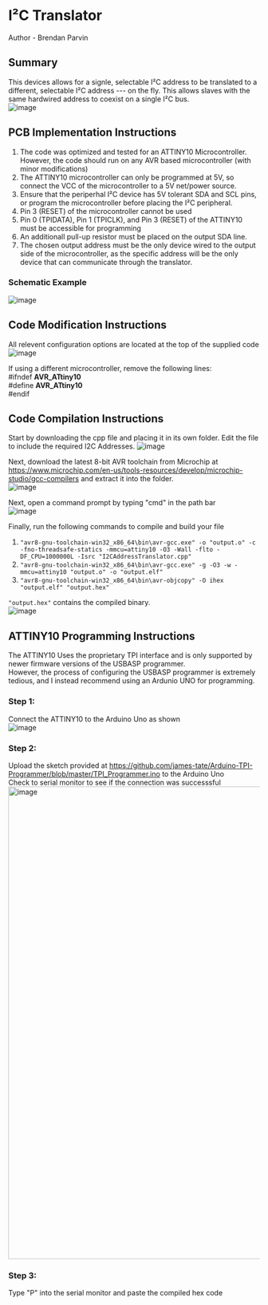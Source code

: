 # I²C Translator 
Author - Brendan Parvin  
## Summary  
This devices allows for a signle, selectable I²C address to be translated to a different, selectable I²C address --- on the fly. This allows slaves with the same hardwired address to coexist on a single I²C bus.  
![image](https://github.com/user-attachments/assets/3a0603a6-0fbe-471c-bf71-87b2919359b6)
## PCB Implementation Instructions   
1. The code was optimized and tested for an ATTINY10 Microcontroller. However, the code should run on any AVR based microcontroller (with minor modifications)   
2. The ATTINY10 microcontroller can only be programmed at 5V, so connect the VCC of the microcontroller to a 5V net/power source.   
3. Ensure that the periperhal I²C device has 5V tolerant SDA and SCL pins, or program the microcontroller before placing the I²C peripheral.   
4. Pin 3 (RESET) of the microcontroller cannot be used   
5. Pin 0 (TPIDATA), Pin 1 (TPICLK), and Pin 3 (RESET) of the ATTINY10 must be accessible for programming   
6. An additionall pull-up resistor must be placed on the output SDA line.   
7. The chosen output address must be the only device wired to the output side of the microcontroller, as the specific address will be the only device that can communicate through the translator.   
### Schematic Example   
![image](https://github.com/user-attachments/assets/d7cd1e41-f194-4fd0-b017-3fd010141ad3)  
## Code Modification Instructions  
All relevent configuration options are located at the top of the supplied code  
![image](https://github.com/user-attachments/assets/a1b8ac34-270f-44cf-ad0f-af9dc620b64b)

If using a different microcontroller, remove the following lines:  
#ifndef __AVR_ATtiny10__  
#define __AVR_ATtiny10__  
#endif  

## Code Compilation Instructions  
Start by downloading the cpp file and placing it in its own folder. Edit the file to include the required I2C Addresses. 
![image](https://github.com/user-attachments/assets/4be3bf14-690e-4bdd-8d27-389d9b306f65)  

Next, download the latest 8-bit AVR toolchain from Microchip at https://www.microchip.com/en-us/tools-resources/develop/microchip-studio/gcc-compilers and extract it into the folder.    
![image](https://github.com/user-attachments/assets/eeb273c5-1d05-4bd6-afeb-dfba89dc3cad)  

Next, open a command prompt by typing "cmd" in the path bar  
![image](https://github.com/user-attachments/assets/003a0d46-6c1c-4f8a-9e83-08c5e001050c)  

Finally, run the following commands to compile and build your file  
1. ```"avr8-gnu-toolchain-win32_x86_64\bin\avr-gcc.exe" -o "output.o" -c -fno-threadsafe-statics -mmcu=attiny10 -O3 -Wall -flto -DF_CPU=1000000L -Isrc "I2CAddressTranslator.cpp"```  
2. ```"avr8-gnu-toolchain-win32_x86_64\bin\avr-gcc.exe" -g -O3 -w -mmcu=attiny10 "output.o" -o "output.elf"```
3. ```"avr8-gnu-toolchain-win32_x86_64\bin\avr-objcopy" -O ihex "output.elf" "output.hex"```

```"output.hex"``` contains the compiled binary.  
![image](https://github.com/user-attachments/assets/2a624e45-f6b9-4c1c-a40e-fa8b69737c0d)

## ATTINY10 Programming Instructions  
The ATTINY10 Uses the proprietary TPI interface and is only supported by newer firmware versions of the USBASP programmer.   
However, the process of configuring the USBASP programmer is extremely tedious, and I instead recommend using an Ardunio UNO for programming.
### Step 1:
Connect the ATTINY10 to the Arduino Uno as shown  
![image](https://github.com/user-attachments/assets/fff65086-e519-4714-888d-d45532debae9)
### Step 2: 
Upload the sketch provided at https://github.com/james-tate/Arduino-TPI-Programmer/blob/master/TPI_Programmer.ino to the Arduino Uno  
Check to serial monitor to see if the connection was successsful  
<img width="947" alt="image" src="https://github.com/user-attachments/assets/a4474cb2-e34a-4ff7-8940-08206eefeca0">  

### Step 3:
Type "P" into the serial monitor and paste the compiled hex code
